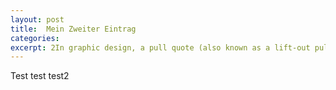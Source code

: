 ```yaml
---
layout: post
title:  Mein Zweiter Eintrag
categories: 
excerpt: 2In graphic design, a pull quote (also known as a lift-out pull quote) is a key phrase, quotation, or excerpt that has been pulled from an article and used as a page layout graphic element, serving to entice readers into the article or to highlight a key topic.
---
```


Test test test2
